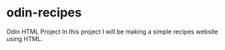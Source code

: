 # odin-recipes
Odin HTML Project 
In this project I will be making  a simple recipes website using HTML.
